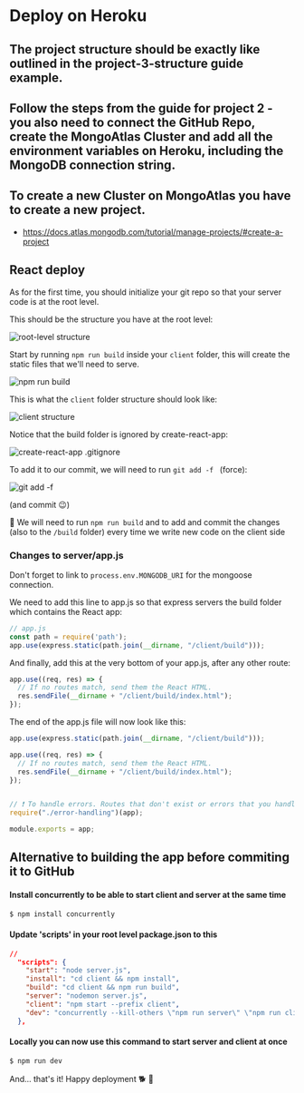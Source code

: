 # Deploy on Heroku

## The project structure should be exactly like outlined in the project-3-structure guide example.

## Follow the steps from the guide for project 2 - you also need to connect the GitHub Repo, create the MongoAtlas Cluster and add all the environment variables on Heroku, including the MongoDB connection string.

## To create a new Cluster on MongoAtlas you have to create a new project. 
- https://docs.atlas.mongodb.com/tutorial/manage-projects/#create-a-project

## React deploy

As for the first time, you should initialize your git repo so that your server code is at the root level.

This should be the structure you have at the root level: 

![root-level structure](https://i.imgur.com/Xihs4uP.png)

Start by running `npm run build` inside your `client` folder, this will create the static files that we'll need to serve.

![npm run build](https://i.imgur.com/VWsclun.png)

This is what the `client` folder structure should look like: 

![client structure](https://i.imgur.com/3J9U4gQ.png)

Notice that the build folder is ignored by create-react-app:

![create-react-app .gitignore](https://i.imgur.com/RA3UmIT.png)


To add it to our commit, we will need to run `git add -f ` (force):

![git add -f](https://i.imgur.com/34seZ0K.png)

(and commit 😉)

🚨 We will need to run `npm run build` and to add and commit the changes (also to the `/build` folder) every time we write new code on the client side 

### Changes to server/app.js

Don't forget to link to `process.env.MONGODB_URI` for the mongoose connection.

We need to add this line to app.js so that express servers the build folder which contains the React app: 

```js
// app.js
const path = require('path');
app.use(express.static(path.join(__dirname, "/client/build")));
```

And finally, add this at the very bottom of your app.js, after any other route:

```js
app.use((req, res) => {
  // If no routes match, send them the React HTML.
  res.sendFile(__dirname + "/client/build/index.html");
});
```

The end of the app.js file will now look like this:
```js
app.use(express.static(path.join(__dirname, "/client/build")));

app.use((req, res) => {
  // If no routes match, send them the React HTML.
  res.sendFile(__dirname + "/client/build/index.html");
});


// ❗ To handle errors. Routes that don't exist or errors that you handle in specific routes
require("./error-handling")(app);

module.exports = app;
```

## Alternative to building the app before commiting it to GitHub

#### Install concurrently to be able to start client and server at the same time

```bash
$ npm install concurrently
```

#### Update 'scripts' in your root level package.json to this

```json
//
  "scripts": {
    "start": "node server.js",
    "install": "cd client && npm install",
    "build": "cd client && npm run build",
    "server": "nodemon server.js",
    "client": "npm start --prefix client",
    "dev": "concurrently --kill-others \"npm run server\" \"npm run client\""
  },
```

#### Locally you can now use this command to start server and client at once

```bash
$ npm run dev
```

And... that's it! Happy deployment 🐕 🚀